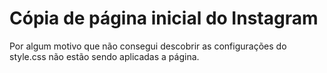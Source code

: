 # Cópia de página inicial do Instagram

Por algum motivo que não consegui descobrir as configurações do style.css não estão sendo aplicadas a página.
